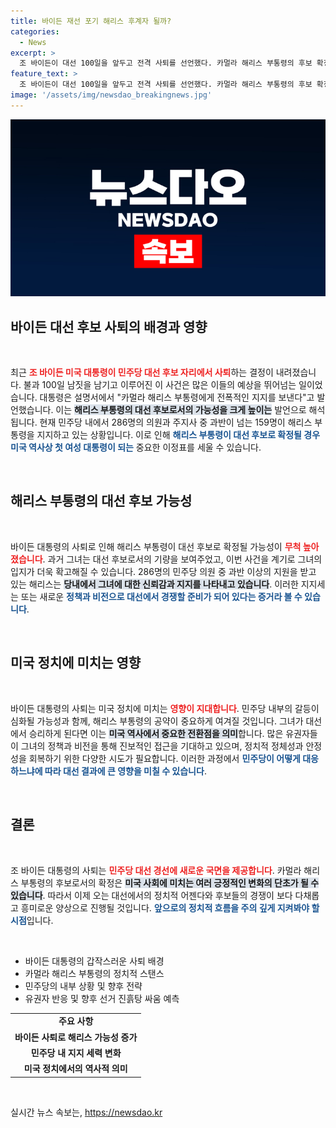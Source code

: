 ```yaml
---
title: 바이든 재선 포기 해리스 후계자 될까?
categories:
  - News
excerpt: >
  조 바이든이 대선 100일을 앞두고 전격 사퇴를 선언했다. 카멀라 해리스 부통령의 후보 확정 가능성이 높아지며 첫 여성 및 아시아계 대통령 도전이 눈앞에 다가왔다. 지금, 민주당의 변화가 시작된다!
feature_text: >
  조 바이든이 대선 100일을 앞두고 전격 사퇴를 선언했다. 카멀라 해리스 부통령의 후보 확정 가능성이 높아지며 첫 여성 및 아시아계 대통령 도전이 눈앞에 다가왔다. 지금, 민주당의 변화가 시작된다!
image: '/assets/img/newsdao_breakingnews.jpg'
---
```


<p><img src="/assets/img/newsdao_breakingnews.jpg" alt="ranknews 속보" /></p>

<h2 data-ke-size="size26">바이든 대선 후보 사퇴의 배경과 영향</h2>

<p data-ke-size="size16">&nbsp;</p>

<p data-ke-size="size16">최근 <b><span style="color: #ee2323;">조 바이든 미국 대통령이 민주당 대선 후보 자리에서 사퇴</span></b>하는 결정이 내려졌습니다. 불과 100일 남짓을 남기고 이루어진 이 사건은 많은 이들의 예상을 뛰어넘는 일이었습니다. 대통령은 설명서에서 "카멀라 해리스 부통령에게 전폭적인 지지를 보낸다"고 발언했습니다. 이는 <b><span style="background-color: #21538527;">해리스 부통령의 대선 후보로서의 가능성을 크게 높이는</span></b> 발언으로 해석됩니다. 현재 민주당 내에서 286명의 의원과 주지사 중 과반이 넘는 159명이 해리스 부통령을 지지하고 있는 상황입니다. 이로 인해 <b><span style="color: #1a5490;">해리스 부통령이 대선 후보로 확정될 경우 미국 역사상 첫 여성 대통령이 되는</span></b> 중요한 이정표를 세울 수 있습니다.</p>

<p data-ke-size="size16">&nbsp;</p>

<h2 data-ke-size="size26">해리스 부통령의 대선 후보 가능성</h2>

<p data-ke-size="size16">&nbsp;</p>

<p data-ke-size="size16">바이든 대통령의 사퇴로 인해 해리스 부통령이 대선 후보로 확정될 가능성이 <b><span style="color: #ee2323;">무척 높아졌습니다</span></b>. 과거 그녀는 대선 후보로서의 기량을 보여주었고, 이번 사건을 계기로 그녀의 입지가 더욱 확고해질 수 있습니다. 286명의 민주당 의원 중 과반 이상의 지원을 받고 있는 해리스는 <b><span style="background-color: #21538527;">당내에서 그녀에 대한 신뢰감과 지지를 나타내고 있습니다</span></b>. 이러한 지지세는 또는 새로운 <b><span style="color: #1a5490;">정책과 비전으로 대선에서 경쟁할 준비가 되어 있다는 증거라 볼 수 있습니다</span></b>.</p>

<p data-ke-size="size16">&nbsp;</p>

<h2 data-ke-size="size26">미국 정치에 미치는 영향</h2>

<p data-ke-size="size16">&nbsp;</p>

<p data-ke-size="size16">바이든 대통령의 사퇴는 미국 정치에 미치는 <b><span style="color: #ee2323;">영향이 지대합니다</span></b>. 민주당 내부의 갈등이 심화될 가능성과 함께, 해리스 부통령의 공약이 중요하게 여겨질 것입니다. 그녀가 대선에서 승리하게 된다면 이는 <b><span style="background-color: #21538527;">미국 역사에서 중요한 전환점을 의미</span></b>합니다. 많은 유권자들이 그녀의 정책과 비전을 통해 진보적인 접근을 기대하고 있으며, 정치적 정체성과 안정성을 회복하기 위한 다양한 시도가 필요합니다. 이러한 과정에서 <b><span style="color: #1a5490;">민주당이 어떻게 대응하느냐에 따라 대선 결과에 큰 영향을 미칠 수 있습니다</span></b>.</p>

<p data-ke-size="size16">&nbsp;</p>

<h2 data-ke-size="size26">결론</h2>

<p data-ke-size="size16">&nbsp;</p>

<p data-ke-size="size16">조 바이든 대통령의 사퇴는 <b><span style="color: #ee2323;">민주당 대선 경선에 새로운 국면을 제공합니다</span></b>. 카멀라 해리스 부통령의 후보로서의 확정은 <b><span style="background-color: #21538527;">미국 사회에 미치는 여러 긍정적인 변화의 단초가 될 수 있습니다</span></b>. 따라서 이제 오는 대선에서의 정치적 어젠다와 후보들의 경쟁이 보다 다채롭고 흥미로운 양상으로 진행될 것입니다. <b><span style="color: #1a5490;">앞으로의 정치적 흐름을 주의 깊게 지켜봐야 할 시점</span></b>입니다.</p>

<p data-ke-size="size16">&nbsp;</p>

<ul>
    <li>바이든 대통령의 갑작스러운 사퇴 배경</li>
    <li>카멀라 해리스 부통령의 정치적 스탠스</li>
    <li>민주당의 내부 상황 및 향후 전략</li>
    <li>유권자 반응 및 향후 선거 진흙탕 싸움 예측</li>
</ul>

<table style="width: 100%; border-collapse: collapse;">
    <tr>
        <td style="text-align: center; height: 17px;"><b>주요 사항</b></td>
    </tr>
    <tr>
        <td style="text-align: center; height: 17px;"><b>바이든 사퇴로 해리스 가능성 증가</b></td>
    </tr>
    <tr>
        <td style="text-align: center; height: 17px;"><b>민주당 내 지지 세력 변화</b></td>
    </tr>
    <tr>
        <td style="text-align: center; height: 17px;"><b>미국 정치에서의 역사적 의미</b></td>
    </tr>
</table>

<p data-ke-size="size16">&nbsp;</p>
실시간 뉴스 속보는, <a href="https://newsdao.kr" rel="dofollow">https://newsdao.kr</a>


